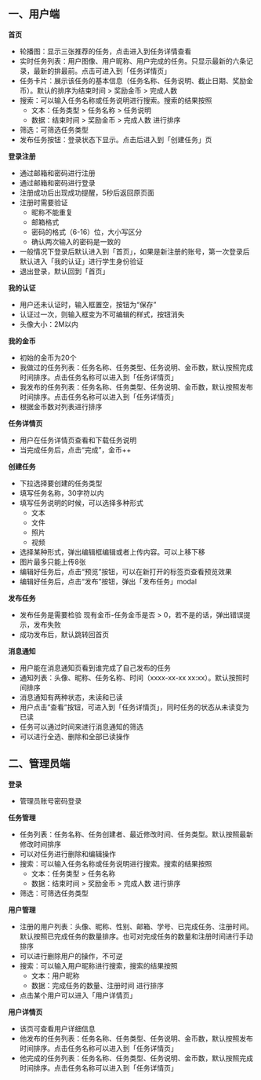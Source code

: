 ## 一、用户端

**首页**

* 轮播图：显示三张推荐的任务，点击进入到任务详情查看
* 实时任务列表：用户图像、用户昵称、用户完成的任务。只显示最新的六条记录，最新的排最前。点击可进入到「任务详情页」
* 任务卡片：展示该任务的基本信息（任务名称、任务说明、截止日期、奖励金币）。默认的排序为结束时间 > 奖励金币 > 完成人数
* 搜索：可以输入任务名称或任务说明进行搜索。搜索的结果按照
  * 文本：任务类型 > 任务名称 > 任务说明
  * 数据：结束时间 > 奖励金币 > 完成人数   进行排序
* 筛选：可筛选任务类型
* 发布任务按钮：登录状态下显示。点击后进入到「创建任务」页

**登录注册**
* 通过邮箱和密码进行注册
* 通过邮箱和密码进行登录
* 注册成功后出现成功提醒，5秒后返回原页面
* 注册时需要验证
  * 昵称不能重复
  * 邮箱格式
  * 密码的格式（6-16）位，大小写区分
  * 确认两次输入的密码是一致的
* 一般情况下登录后默认进入到「首页」，如果是新注册的账号，第一次登录后默认进入「我的认证」进行学生身份验证
* 退出登录，默认回到「首页」

**我的认证**
* 用户还未认证时，输入框置空，按钮为“保存”
* 认证过一次，则输入框变为不可编辑的样式，按钮消失
* 头像大小：2M以内

**我的金币**
* 初始的金币为20个
* 我做过的任务列表：任务名称、任务类型、任务说明、金币数，默认按照完成时间排序。点击任务名称可以进入到「任务详情页」
* 我发布的任务列表：任务名称、任务类型、任务说明、金币数，默认按照发布时间排序。点击任务名称可以进入到「任务详情页」
* 根据金币数对列表进行排序

**任务详情页**
* 用户在任务详情页查看和下载任务说明
* 当完成任务后，点击“完成”，金币++

**创建任务**
* 下拉选择要创建的任务类型
* 填写任务名称，30字符以内
* 填写任务说明的时候，可以选择多种形式
  * 文本
  * 文件
  * 照片
  * 视频
* 选择某种形式，弹出编辑框编辑或者上传内容。可以上移下移
* 图片最多只能上传8张
* 编辑好任务后，点击“预览”按钮，可以在新打开的标签页查看预览效果
* 编辑好任务后，点击“发布”按钮，弹出「发布任务」modal

**发布任务**
* 发布任务是需要检验 现有金币-任务金币是否 > 0，若不是的话，弹出错误提示，发布失败
* 成功发布后，默认跳转回首页

**消息通知**
* 用户能在消息通知页看到谁完成了自己发布的任务
* 通知列表：头像、昵称、任务名称、时间（xxxx-xx-xx xx:xx）。默认按照时间排序
* 消息通知有两种状态，未读和已读
* 用户点击“查看”按钮，可进入到「任务详情页」，同时任务的状态从未读变为已读
* 任务可以通过时间来进行消息通知的筛选
* 可以进行全选、删除和全部已读操作

## 二、管理员端

**登录**
* 管理员账号密码登录

**任务管理**
* 任务列表：任务名称、任务创建者、最近修改时间、任务类型。默认按照最新修改时间排序
* 可以对任务进行删除和编辑操作
* 搜索：可以输入任务名称或任务说明进行搜索。搜索的结果按照
  * 文本：任务类型 > 任务名称
  * 数据：结束时间 > 奖励金币 > 完成人数   进行排序
* 筛选：可筛选任务类型

**用户管理**
* 注册的用户列表：头像、昵称、性别、邮箱、学号、已完成任务、注册时间。默认按照已完成任务的数量排序。也可对完成任务的数量和注册时间进行手动排序
* 可以进行删除用户的操作，不可逆
* 搜索：可以输入用户昵称进行搜索，搜索的结果按照
  * 文本：用户昵称
  * 数据：完成任务的数量、注册时间 进行排序
* 点击某个用户可以进入「用户详情页」

**用户详情页**
* 该页可查看用户详细信息
* 他发布的任务列表：任务名称、任务类型、任务说明、金币数，默认按照发布时间排序。点击任务名称可以进入到「任务详情页」
* 他完成的任务列表：任务名称、任务类型、任务说明、金币数，默认按照完成时间排序。点击任务名称可以进入到「任务详情页」




